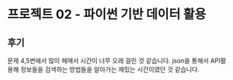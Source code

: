 # 프로젝트 02 - 파이썬 기반 데이터 활용

## 후기
문제 4,5번에서 많이 헤매서 시간이 너무 오래 걸린 것 같습니다.
json을 통해서 API활용해 정보들을 검색하는 방법들을 알아가는
재밌는 시간이였던 것 같습니다.

 